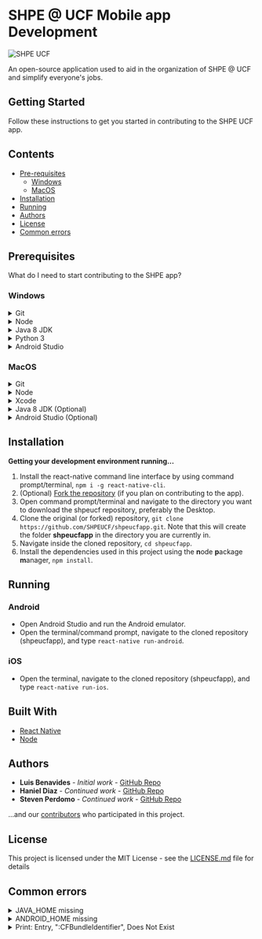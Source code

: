 # SHPE @ UCF Mobile app Development
![SHPE UCF](https://www.shpeucf.com/wp-content/uploads/2019/09/shpe-banner-white-background.png)

An open-source application used to aid in the organization of SHPE @ UCF and simplify everyone's jobs.

## Getting Started
Follow these instructions to get you started in contributing to the SHPE UCF app.

## Contents
* [Pre-requisites](#pre-requisites)
	* [Windows](#windows)
	* [MacOS](#macos)
* [Installation](#installation)
* [Running](#running)
* [Authors](#authors)
* [License](#license)
* [Common errors](#common-errors)

## Prerequisites
What do I need to start contributing to the SHPE app?

### Windows
<details>
	<summary>Git</summary>

For version control; this is how we manage all the files on our app and how you are able to read this now on GitHub. You can download the latest version (2.25.0 as of February 2020) [here](https://git-scm.com/).
</details>
<details>
	<summary>Node</summary>
	
The runtime we use to build the app. Download the latest stable version (12.15.0 as of February 2020) [here](https://nodejs.org/en/).
</details>
<details>
	<summary>Java 8 JDK</summary>
	
Used to build and emulate the app on Android Studio.
* To check your version open command prompt (*not* WSL) and run `java -version`, making sure that it is Java 8. If you don't have this version, you can download it [here](https://www.oracle.com/technetwork/java/javase/downloads/jdk8-downloads-2133151.html).
* You will need to add **JAVA_HOME** as an environment variable, to tell Windows which version of Java you want to use. For a guide on how to do that, go [here](https://www.architectryan.com/2018/03/17/add-to-the-path-on-windows-10/).
</details>
<details>
	<summary>Python 3</summary>

Since the building system for React Native uses Python, you will need to install it. Go [here](https://www.python.org/downloads/windows/) and download the latest version (3.8.1 as of February 2020).
</details>
<details>
	<summary>Android Studio</summary>

To build and test the app you can:
1. [Run on a physical *Android* device](https://facebook.github.io/react-native/docs/running-on-device)
2. Run on the Android Studio.  
	a. [Download](https://developer.android.com/studio) Android Studio.
	b. Download the AVD (Android Virtual Device) inside Android Studio. Go [here](https://developer.android.com/studio/run/managing-avds) for an in-depth guide.
</details>

### MacOS
<details>
	<summary>Git</summary>

For version control; this is how we manage all the files on our app and how you are able to read this now on GitHub. You can download the latest version (2.25.0 as of February 2020) [here](https://git-scm.com/).
</details>
<details>
	<summary>Node</summary>
	
The runtime we use to build the app.
* Download HomeBrew [here](https://brew.sh/).
* On your terminal, write `brew install node@10`.
</details>
<details>
	<summary>Xcode</summary>

* You can only download this through the App Store, version 9.1+.
* If you want to use a physical device follow [this](https://facebook.github.io/react-native/docs/running-on-device)
* Make sure you are signed in to your apple account and that your account is a [developer account](https://9to5mac.com/2016/03/27/how-to-create-free-apple-developer-account-sideload-apps/)!
</details>
<details>
	<summary>Java 8 JDK (Optional)</summary>
	
Used to build and emulate the app on Android Studio, if you don't want to use XCode (or you want to use both).
* To check your version open terminal and run `java -version`, making sure that it is Java 8. If you don't have this version, you can download it [here](https://www.oracle.com/technetwork/java/javase/downloads/jdk8-downloads-2133151.html).
* You will need to add **JAVA_HOME**. For a guide on how to do that, go [here](https://dalanzg.github.io/tips-tutorials/posts/2016/03/21/how-to-set-java_home-on-mac-os-x/)
</details>
<details>
	<summary>Android Studio (Optional)</summary>

To build and test the app you can:
1. Run on a physical *Android* device](https://facebook.github.io/react-native/docs/running-on-device)
2. Run on the Android Studio.
	a. [Download](https://developer.android.com/studio) Android Studio.
	b. Download the Android Virtual Device (AVD) inside Android Studio. Go [here](https://developer.android.com/studio/run/managing-avds) for an in-depth guide.
</details>

## Installation
**Getting your development environment running...**
1. Install the react-native command line interface by using command prompt/terminal, `npm i -g react-native-cli`.
2.  (Optional) [Fork the repository](https://help.github.com/en/github/getting-started-with-github/fork-a-repo) (if you plan on contributing to the app).
3. Open command prompt/terminal and navigate to the directory you want to download the shpeucf repository, preferably the Desktop.
4. Clone the original (or forked) repository, `git clone https://github.com/SHPEUCF/shpeucfapp.git`. Note that this will create the folder **shpeucfapp** in the directory you are currently in.
5. Navigate inside the cloned repository, `cd shpeucfapp`.
6. Install the dependencies used in this project using the **n**ode **p**ackage **m**anager, `npm install`.

## Running
### Android
* Open Android Studio and run the Android emulator.
* Open the terminal/command prompt, navigate to the cloned repository (shpeucfapp), and type `react-native run-android`.

### iOS
* Open the terminal, navigate to the cloned repository (shpeucfapp), and type `react-native run-ios`.

## Built With
* [React Native](https://facebook.github.io/react-native/)
* [Node](https://nodejs.org/en/)

## Authors
* **Luis Benavides** - *Initial work* - [GitHub Repo](https://github.com/luisbenan)
* **Haniel Diaz** - *Continued work* - [GitHub Repo](https://github.com/HanielDiaz)
* **Steven Perdomo** - *Continued work* - [GitHub Repo]()

...and our [contributors](https://github.com/SHPEUCF/shpeucfapp/graphs/contributors) who participated in this project.

## License
This project is licensed under the MIT License - see the [LICENSE.md](LICENSE.md) file for details

## Common errors
<details>
	<summary>JAVA_HOME missing</summary>

* [MacOS](https://dalanzg.github.io/tips-tutorials/posts/2016/03/21/how-to-set-java_home-on-mac-os-x/)
* [Windows](https://docs.oracle.com/cd/E19182-01/820-7851/inst_cli_jdk_javahome_t/)
</details>
<details>
	<summary>ANDROID_HOME missing</summary>

* [MacOS(user2993582)](https://stackoverflow.com/questions/19986214/setting-android-home-enviromental-variable-on-mac-os-x)
* [Windows(Hoque MD Zahidul)](https://stackoverflow.com/questions/27620262/sdk-location-not-found-define-location-with-sdk-dir-in-the-local-properties-fil)
</details>
<details>
	<summary>Print: Entry, ":CFBundleIdentifier", Does Not Exist</summary>

1. Open the project on Xcode; that is, open "shpeucfapp/ios/shpeucfapp.xcodeproj".
2. In Xcode, File ->Workspace setting
3. Change Build System to Legacy Build System and click "OK".
4. Follow these instructions:

<p align="center">
  <img height="450" src="https://user-images.githubusercontent.com/2400215/45737941-92981200-bc08-11e8-80fc-978147db7a9a.png">
</p>

5. In Xcode, Product -> Clean
6. In Xcode, Click on the project folder on the left side-bar.

<p align="center">
  <img height="450" src="https://i.imgur.com/t8v9oQy.png">
</p>

7. Make sure there are no errors by selecting a team and changing the bundle identifier, if it's giving you an error.
8. Close Xcode and try running the simulator by typing `react-native run-ios` on your terminal (while inside the project folder).
9. If step 6 doesn't work then try running `react-native run-ios` at least 2 more times.
</details>
